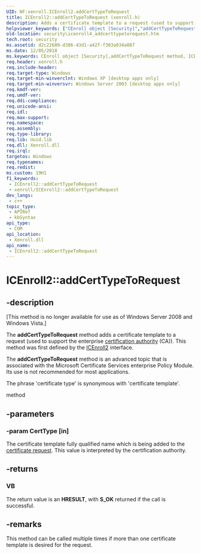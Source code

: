 ```yaml
---
UID: NF:xenroll.ICEnroll2.addCertTypeToRequest
title: ICEnroll2::addCertTypeToRequest (xenroll.h)
description: Adds a certificate template to a request (used to support the enterprise certification authority (CA)). This method was first defined by the ICEnroll2 interface.
helpviewer_keywords: ["CEnroll object [Security]","addCertTypeToRequest method","ICEnroll2 interface [Security]","addCertTypeToRequest method","ICEnroll2.addCertTypeToRequest","ICEnroll2::addCertTypeToRequest","ICEnroll3 interface [Security]","addCertTypeToRequest method","ICEnroll3::addCertTypeToRequest","ICEnroll4 interface [Security]","addCertTypeToRequest method","ICEnroll4::addCertTypeToRequest","addCertTypeToRequest","addCertTypeToRequest method [Security]","addCertTypeToRequest method [Security]","CEnroll object","addCertTypeToRequest method [Security]","ICEnroll2 interface","addCertTypeToRequest method [Security]","ICEnroll3 interface","addCertTypeToRequest method [Security]","ICEnroll4 interface","security.icenroll4_addcerttypetorequest","xenroll/ICEnroll2::addCertTypeToRequest","xenroll/ICEnroll3::addCertTypeToRequest","xenroll/ICEnroll4::addCertTypeToRequest"]
old-location: security\icenroll4_addcerttypetorequest.htm
tech.root: security
ms.assetid: d2c22689-d386-43d1-a42f-f303a034a087
ms.date: 12/05/2018
ms.keywords: CEnroll object [Security],addCertTypeToRequest method, ICEnroll2 interface [Security],addCertTypeToRequest method, ICEnroll2.addCertTypeToRequest, ICEnroll2::addCertTypeToRequest, ICEnroll3 interface [Security],addCertTypeToRequest method, ICEnroll3::addCertTypeToRequest, ICEnroll4 interface [Security],addCertTypeToRequest method, ICEnroll4::addCertTypeToRequest, addCertTypeToRequest, addCertTypeToRequest method [Security], addCertTypeToRequest method [Security],CEnroll object, addCertTypeToRequest method [Security],ICEnroll2 interface, addCertTypeToRequest method [Security],ICEnroll3 interface, addCertTypeToRequest method [Security],ICEnroll4 interface, security.icenroll4_addcerttypetorequest, xenroll/ICEnroll2::addCertTypeToRequest, xenroll/ICEnroll3::addCertTypeToRequest, xenroll/ICEnroll4::addCertTypeToRequest
req.header: xenroll.h
req.include-header: 
req.target-type: Windows
req.target-min-winverclnt: Windows XP [desktop apps only]
req.target-min-winversvr: Windows Server 2003 [desktop apps only]
req.kmdf-ver: 
req.umdf-ver: 
req.ddi-compliance: 
req.unicode-ansi: 
req.idl: 
req.max-support: 
req.namespace: 
req.assembly: 
req.type-library: 
req.lib: Uuid.lib
req.dll: Xenroll.dll
req.irql: 
targetos: Windows
req.typenames: 
req.redist: 
ms.custom: 19H1
f1_keywords:
 - ICEnroll2::addCertTypeToRequest
 - xenroll/ICEnroll2::addCertTypeToRequest
dev_langs:
 - c++
topic_type:
 - APIRef
 - kbSyntax
api_type:
 - COM
api_location:
 - Xenroll.dll
api_name:
 - ICEnroll2::addCertTypeToRequest
---
```


# ICEnroll2::addCertTypeToRequest


## -description

<p class="CCE_Message">[This method is no longer available for use as of Windows Server 2008 and Windows Vista.]

The <b>addCertTypeToRequest</b> method adds a certificate template to a request (used to support the enterprise <a href="/windows/desktop/SecGloss/c-gly">certification authority</a> (CA)). This method was first defined by the <a href="/windows/desktop/api/xenroll/nn-xenroll-icenroll2">ICEnroll2</a> interface.

The <b>addCertTypeToRequest</b> method is an advanced topic that is associated with the Microsoft Certificate Services enterprise Policy Module. Its use is not recommended for most applications.

The phrase 'certificate type' is synonymous with 'certificate template'.

method

## -parameters

### -param CertType [in]

The certificate template fully qualified name which is being added to the <a href="/windows/desktop/SecGloss/c-gly">certificate request</a>. This value is interpreted by the certification authority.

## -returns

<h3>VB</h3>
 The return value is an <b>HRESULT</b>, with <b>S_OK</b> returned if the call is successful.

## -remarks

This method can be called multiple times if more than one certificate template is desired for the request.

